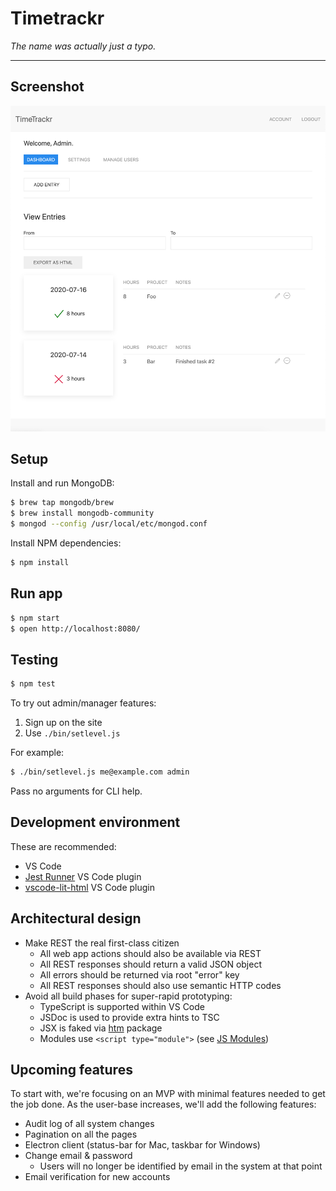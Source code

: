 # Timetrackr

*The name was actually just a typo.*

---

## Screenshot

![Screenshot](screenshot.png)

## Setup

Install and run MongoDB:

```sh
$ brew tap mongodb/brew
$ brew install mongodb-community
$ mongod --config /usr/local/etc/mongod.conf
```

Install NPM dependencies:

```sh
$ npm install
```

## Run app

```sh
$ npm start
$ open http://localhost:8080/
```

## Testing

```sh
$ npm test
```

To try out admin/manager features:

1. Sign up on the site
2. Use `./bin/setlevel.js`

For example:

```sh
$ ./bin/setlevel.js me@example.com admin
```

Pass no arguments for CLI help.

## Development environment

These are recommended:

* VS Code
* [Jest Runner](https://github.com/jest-community/vscode-jest) VS Code plugin
* [vscode-lit-html](https://github.com/mjbvz/vscode-lit-html) VS Code plugin

## Architectural design

- Make REST the real first-class citizen
  - All web app actions should also be available via REST
  - All REST responses should return a valid JSON object
  - All errors should be returned via root "error" key
  - All REST responses should also use semantic HTTP codes
- Avoid all build phases for super-rapid prototyping:
  - TypeScript is supported within VS Code
  - JSDoc is used to provide extra hints to TSC
  - JSX is faked via [htm](https://github.com/developit/htm) package
  - Modules use `<script type="module">` (see [JS Modules](https://developer.mozilla.org/en-US/docs/Web/JavaScript/Guide/Modules))

## Upcoming features

To start with, we're focusing on an MVP with minimal features needed to get the job done. As the user-base increases, we'll add the following features:

- Audit log of all system changes
- Pagination on all the pages
- Electron client (status-bar for Mac, taskbar for Windows)
- Change email & password
  - Users will no longer be identified by email in the system at that point
- Email verification for new accounts

